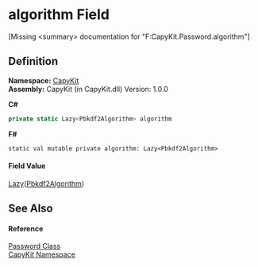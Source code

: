 # algorithm Field


\[Missing &lt;summary&gt; documentation for "F:CapyKit.Password.algorithm"\]



## Definition
**Namespace:** <a href="N_CapyKit.md">CapyKit</a>  
**Assembly:** CapyKit (in CapyKit.dll) Version: 1.0.0

**C#**
``` C#
private static Lazy<Pbkdf2Algorithm> algorithm
```
**F#**
``` F#
static val mutable private algorithm: Lazy<Pbkdf2Algorithm>
```



#### Field Value
<a href="https://learn.microsoft.com/dotnet/api/system.lazy-1" target="_blank" rel="noopener noreferrer">Lazy</a>(<a href="T_CapyKit_Pbkdf2Algorithm.md">Pbkdf2Algorithm</a>)

## See Also


#### Reference
<a href="T_CapyKit_Password.md">Password Class</a>  
<a href="N_CapyKit.md">CapyKit Namespace</a>  
